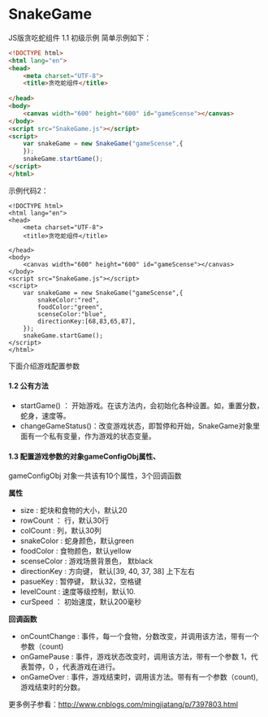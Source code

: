 # SnakeGame
JS版贪吃蛇组件
1.1 初级示例
简单示例如下：
```html
<!DOCTYPE html>
<html lang="en">
<head>
    <meta charset="UTF-8">
    <title>贪吃蛇组件</title>
    
</head>
<body>
    <canvas width="600" height="600" id="gameScense"></canvas>
</body>
<script src="SnakeGame.js"></script>
<script>
    var snakeGame = new SnakeGame("gameScense",{
    });
    snakeGame.startGame();
</script>
</html>
```
示例代码2：
```
<!DOCTYPE html>
<html lang="en">
<head>
    <meta charset="UTF-8">
    <title>贪吃蛇组件</title>

</head>
<body>
    <canvas width="600" height="600" id="gameScense"></canvas>
</body>
<script src="SnakeGame.js"></script>
<script>
    var snakeGame = new SnakeGame("gameScense",{
        snakeColor:"red",
        foodColor:"green",
        scenseColor:"blue",
        directionKey:[68,83,65,87],
    });
    snakeGame.startGame();
</script>
</html>
```
下面介绍游戏配置参数 
#### 1.2 公有方法
- startGame() ： 开始游戏。在该方法内，会初始化各种设置。如，重置分数，蛇身，速度等。
- changeGameStatus()：改变游戏状态，即暂停和开始，SnakeGame对象里面有一个私有变量，作为游戏的状态变量。

#### 1.3 配置游戏参数的对象gameConfigObj属性、
gameConfigObj 对象一共该有10个属性，3个回调函数

**属性**
- size : 蛇块和食物的大小，默认20
- rowCount ： 行，默认30行
- colCount : 列，默认30列
- snakeColor : 蛇身颜色，默认green
- foodColor : 食物颜色，默认yellow
- scenseColor : 游戏场景背景色， 默black
- directionKey : 方向键， 默认[39, 40, 37, 38] 上下左右
- pasueKey : 暂停键， 默认32，空格键
- levelCount : 速度等级控制，默认10.
- curSpeed  ： 初始速度，默认200毫秒

**回调函数**
- onCountChange : 事件，每一个食物，分数改变，并调用该方法，带有一个参数（count)
- onGamePause : 事件，游戏状态改变时，调用该方法，带有一个参数  1，代表暂停，0 ，代表游戏在进行。
- onGameOver : 事件，游戏结束时，调用该方法。带有有一个参数（count),游戏结束时的分数。

更多例子参看：http://www.cnblogs.com/mingjiatang/p/7397803.html




